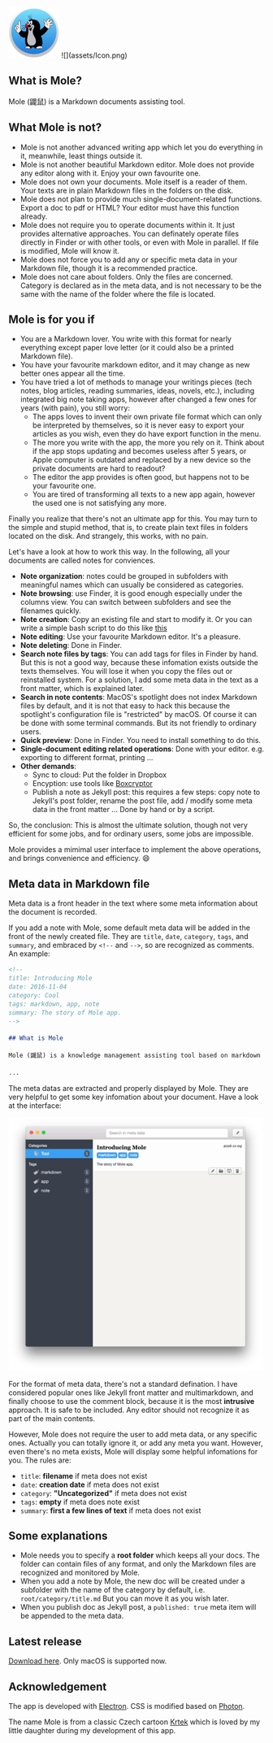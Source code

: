
<img src="assets/Icon.png" width="100">
![](assets/Icon.png)

## What is Mole?

Mole (鼹鼠) is a Markdown documents assisting tool.

## What Mole is not?

- Mole is not another advanced writing app which let you do everything in it, meanwhile, least things outside it.
- Mole is not another beautiful Markdown editor. Mole does not provide any editor along with it. Enjoy your own favourite one.
- Mole does not own your documents. Mole itself is a reader of them. Your texts are in plain Markdown files in the folders on the disk. 
- Mole does not plan to provide much single-document-related functions. Export a doc to pdf or HTML? Your editor must have this function already.
- Mole does not require you to operate documents within it. It just provides alternative approaches. You can definately operate files directly in Finder or with other tools, or even with Mole in parallel. If file is modified, Mole will know it.
- Mole does not force you to add any or specific meta data in your Markdown file, though it is a recommended practice.
- Mole does not care about folders. Only the files are concerned. Category is declared as in the meta data, and is not necessary to be the same with the name of the folder where the file is located.

## Mole is for you if

- You are a Markdown lover. You write with this format for nearly everything except paper love letter (or it could also be a printed Markdown file).
- You have your favourite markdown editor, and it may change as new better ones appear all the time.
- You have tried a lot of methods to manage your writings pieces (tech notes, blog articles, reading summaries, ideas, novels, etc.), including integrated big note taking apps, however after changed a few ones for years (with pain), you still worry:
    - The apps loves to invent their own private file format which can only be interpreted by themselves, so it is never easy to export your articles as you wish, even they do have export function in the menu.
    - The more you write with the app, the more you rely on it. Think about if the app stops updating and becomes useless after 5 years, or Apple computer is outdated and replaced by a new device so the private documents are hard to readout?
    - The editor the app provides is often good, but happens not to be your favourite one.
    - You are tired of transforming all texts to a new app again, however the used one is not satisfying any more.

Finally you realize that there's not an ultimate app for this. You may turn to the simple and stupid method, that is, to create plain text files in folders located on the disk. And strangely, this works, with no pain. 

Let's have a look at how to work this way. In the following, all your documents are called notes for conviences.

-   **Note organization**: notes could be grouped in subfolders with meaningful names which can usually be considered as categories.
-   **Note browsing**: use Finder, it is good enough especially under the columns view. You can switch between subfolders and see the filenames quickly.
-   **Note creation**: Copy an existing file and start to modify it. Or you can write a simple bash script to do this like [this](https://gist.github.com/herrkaefer/8c4b84b07e565d8e2ff5e649e55d8f95)
-   **Note editing**: Use your favourite Markdown editor. It's a pleasure.
-   **Note deleting**: Done in Finder.
-   **Search note files by tags**: You can add tags for files in Finder by hand. But this is not a good way, because these infomation exists outside the texts themselves. You will lose it when you copy the files out or reinstalled system. For a solution, I add some meta data in the text as a front matter, which is explained later.
-   **Search in note contents**: MacOS's spotlight does not index Markdown files by default, and it is not that easy to hack this because the spotlight's configuration file is "restricted" by macOS. Of course it can be done with some terminal commands. But its not friendly to ordinary users.
-   **Quick preview**: Done in Finder. You need to install something to do this. 
-   **Single-document editing related operations**: Done with your editor. e.g. exporting to different format, printing ...
-   **Other demands**: 
    - Sync to cloud: Put the folder in Dropbox
    - Encyption: use tools like [Boxcryptor](https://www.boxcryptor.com/en)
    - Publish a note as Jekyll post: this requires a few steps: copy note to Jekyll's post folder, rename the post file, add / modify some meta data in the front matter ... Done by hand or by a script.

So, the conclusion: This is almost the ultimate solution, though not very efficient for some jobs, and for ordinary users, some jobs are impossible.

Mole provides a mimimal user interface to implement the above operations, and brings convenience and efficiency. 😄


## Meta data in Markdown file

Meta data is a front header in the text where some meta information about the document is recorded. 

If you add a note with Mole, some default meta data will be added in the front of the  newly created file. They are `title`, `date`, `category`, `tags`, and `summary`, and embraced by `<!--` and `-->`, so are recognized as comments. An example:

```markdown
<!--
title: Introducing Mole
date: 2016-11-04
category: Cool
tags: markdown, app, note
summary: The story of Mole app.
-->

## What is Mole

Mole (鼹鼠) is a knowledge management assisting tool based on markdown files.

...
```

The meta datas are extracted and properly displayed by Mole. They are very helpful to get some key infomation about your document. Have a look at the interface:

<img src="assets/UI.png" width="500">

For the format of meta data, there's not a standard defination. I have considered popular ones like Jekyll front matter and multimarkdown, and finally choose to use the comment block, because it is the most **intrusive** approach. It is safe to be included. Any editor should not recognize it as part of the main contents.

However, Mole does not require the user to add meta data, or any specific ones. Actually you can totally ignore it, or add any meta you want. However, even there's no meta exists, Mole will display some helpful infomations for you. The rules are:

- `title`: **filename** if meta does not exist
- `date`: **creation date** if meta does not exist
- `category`: **"Uncategorized"** if meta does not exist
- `tags`: **empty** if meta does note exist
- `summary`: **first a few lines of text** if meta does not exist


## Some explanations

- Mole needs you to specify a **root folder** which keeps all your docs. The folder can contain files of any format, and only the Markdown files are recognized and monitored by Mole.
- When you add a note by Mole, the new doc will be created under a subfolder with the name of the category by default, i.e. `root/category/title.md` But you can move it as you wish later.
- When you publish doc as Jekyll post, a `published: true` meta item will be appended to the meta data.


## Latest release

[Download here](https://github.com/herrkaefer/Mole/releases). Only macOS is supported now.


## Acknowledgement

The app is developed with [Electron](http://electron.atom.io/). CSS is modified based on [Photon](http://photonkit.com/).

The name Mole is from a classic Czech cartoon [Krtek](https://www.wikiwand.com/en/Mole_(Zden%C4%9Bk_Miler_character)) which is loved by my little daughter during my development of this app.



